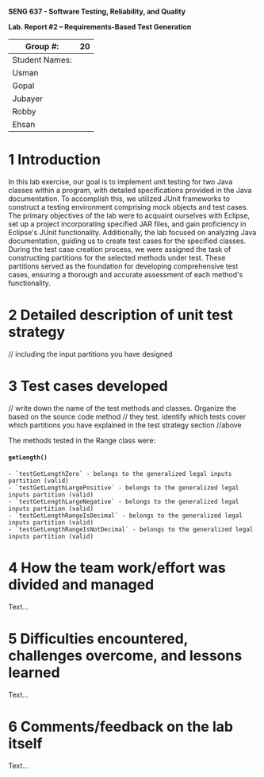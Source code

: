 **SENG 637 - Software Testing, Reliability, and Quality**

**Lab. Report \#2 – Requirements-Based Test Generation**

| Group \#:      |  20 |
| -------------- | --- |
| Student Names: |     |
| Usman          |     |
| Gopal          |     |
| Jubayer        |     |
| Robby          |     |
| Ehsan          |     |

# 1 Introduction

In this lab exercise, our goal is to implement unit testing for two Java classes within a program, with detailed specifications provided in the Java documentation. To accomplish this, we utilized JUnit frameworks to construct a testing environment comprising mock objects and test cases. The primary objectives of the lab were to acquaint ourselves with Eclipse, set up a project incorporating specified JAR files, and gain proficiency in Eclipse's JUnit functionality. Additionally, the lab focused on analyzing Java documentation, guiding us to create test cases for the specified classes. During the test case creation process, we were assigned the task of constructing partitions for the selected methods under test. These partitions served as the foundation for developing comprehensive test cases, ensuring a thorough and accurate assessment of each method's functionality.

# 2 Detailed description of unit test strategy

// including the input partitions you have designed

# 3 Test cases developed

// write down the name of the test methods and classes. Organize the based on
the source code method // they test. identify which tests cover which partitions
you have explained in the test strategy section //above

The methods tested in the Range class were:
#### `getLength()` ####
    - `testGetLengthZero` - belongs to the generalized legal inputs partition (valid)
    - `testGetLengthLargePositive` - belongs to the generalized legal inputs partition (valid)
    - `testGetLengthLargeNegative` - belongs to the generalized legal inputs partition (valid)
    - `testGetLengthRangeIsDecimal` - belongs to the generalized legal inputs partition (valid)
    - `testGetLengthRangeIsNotDecimal` - belongs to the generalized legal inputs partition (valid)
    

# 4 How the team work/effort was divided and managed

Text…

# 5 Difficulties encountered, challenges overcome, and lessons learned

Text…

# 6 Comments/feedback on the lab itself

Text…
